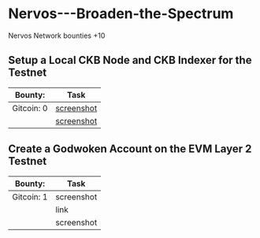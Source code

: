 # Nervos---Broaden-the-Spectrum
Nervos Network bounties +10

## Setup a Local CKB Node and CKB Indexer for the Testnet
| Bounty:  | Task  |
| ------------- | ------------- |
| Gitcoin: 0 |  [screenshot](./assets/0_nodes.png) |
| |  [screenshot](./assets/0_nodes.png)  |


## Create a Godwoken Account on the EVM Layer 2 Testnet
| Bounty:  | Task  |
| ------------- | ------------- |
| Gitcoin: 1 |  screenshot |
| |  link |
| |  screenshot |


   
